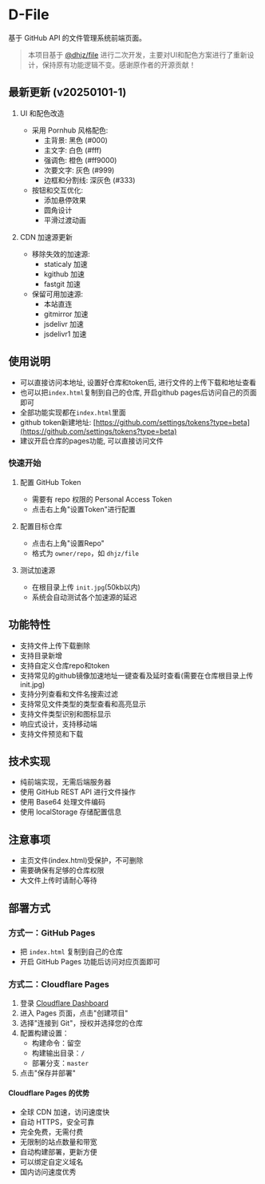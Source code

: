 # D-File

基于 GitHub API 的文件管理系统前端页面。

> 本项目基于 [@dhjz/file](https://github.com/dhjz/file) 进行二次开发，主要对UI和配色方案进行了重新设计，保持原有功能逻辑不变。感谢原作者的开源贡献！

## 最新更新 (v20250101-1)

1. UI 和配色改造
   - 采用 Pornhub 风格配色:
     - 主背景: 黑色 (#000)
     - 主文字: 白色 (#fff)
     - 强调色: 橙色 (#ff9000)
     - 次要文字: 灰色 (#999)
     - 边框和分割线: 深灰色 (#333)
   - 按钮和交互优化:
     - 添加悬停效果
     - 圆角设计
     - 平滑过渡动画

2. CDN 加速源更新
   - 移除失效的加速源:
     - staticaly 加速
     - kgithub 加速
     - fastgit 加速
   - 保留可用加速源:
     - 本站直连
     - gitmirror 加速
     - jsdelivr 加速
     - jsdelivr1 加速

## 使用说明

- 可以直接访问本地址, 设置好仓库和token后, 进行文件的上传下载和地址查看
- 也可以把`index.html`复制到自己的仓库, 开启github pages后访问自己的页面即可
- 全部功能实现都在`index.html`里面
- github token新建地址: [https://github.com/settings/tokens?type=beta](https://github.com/settings/tokens?type=beta)
- 建议开启仓库的pages功能, 可以直接访问文件

### 快速开始

1. 配置 GitHub Token
   - 需要有 repo 权限的 Personal Access Token
   - 点击右上角"设置Token"进行配置

2. 配置目标仓库
   - 点击右上角"设置Repo"
   - 格式为 `owner/repo`，如 `dhjz/file`

3. 测试加速源
   - 在根目录上传 `init.jpg`(50kb以内)
   - 系统会自动测试各个加速源的延迟

## 功能特性

- 支持文件上传下载删除
- 支持目录新增
- 支持自定义仓库repo和token
- 支持常见的github镜像加速地址一键查看及延时查看(需要在仓库根目录上传init.jpg)
- 支持分列查看和文件名搜索过滤
- 支持常见文件类型的类型查看和高亮显示
- 支持文件类型识别和图标显示
- 响应式设计，支持移动端
- 支持文件预览和下载

## 技术实现

- 纯前端实现，无需后端服务器
- 使用 GitHub REST API 进行文件操作
- 使用 Base64 处理文件编码
- 使用 localStorage 存储配置信息

## 注意事项

- 主页文件(index.html)受保护，不可删除
- 需要确保有足够的仓库权限
- 大文件上传时请耐心等待

## 部署方式

### 方式一：GitHub Pages

- 把 `index.html` 复制到自己的仓库
- 开启 GitHub Pages 功能后访问对应页面即可

### 方式二：Cloudflare Pages

1. 登录 [Cloudflare Dashboard](https://dash.cloudflare.com/)
2. 进入 Pages 页面，点击"创建项目"
3. 选择"连接到 Git"，授权并选择您的仓库
4. 配置构建设置：
   - 构建命令：留空
   - 构建输出目录：`/`
   - 部署分支：`master`
5. 点击"保存并部署"

#### Cloudflare Pages 的优势

- 全球 CDN 加速，访问速度快
- 自动 HTTPS，安全可靠
- 完全免费，无需付费
- 无限制的站点数量和带宽
- 自动构建部署，更新方便
- 可以绑定自定义域名
- 国内访问速度优秀
